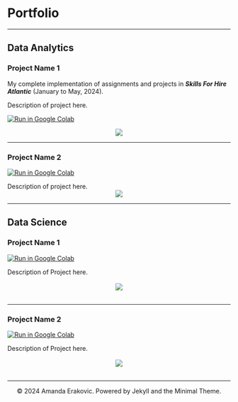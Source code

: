# Portfolio
---
## Data Analytics

### Project Name 1

My complete implementation of assignments and projects in ***Skills For Hire Atlantic*** (January to May, 2024).

Description of project here.

[![Run in Google Colab](https://img.shields.io/badge/Colab-Run_in_Google_Colab-blue?logo=Google&logoColor=FDBA18)](https://colab.research.google.com/drive/mydrive/notebook)

<center><img src="pathtoimage/here"/></center>

---
### Project Name 2

[![Run in Google Colab](https://img.shields.io/badge/Colab-Run_in_Google_Colab-blue?logo=Google&logoColor=FDBA18)](https://colab.research.google.com/drive/mydrive/notebook)

<div style="text-align: justify"> Description of project here. </div>

<center><img src="pathtoimage/here"/></center>

---
## Data Science

### Project Name 1

[![Run in Google Colab](https://img.shields.io/badge/Colab-Run_in_Google_Colab-blue?logo=Google&logoColor=FDBA18)](https://colab.research.google.com/drive/mydrive/notebook)

<div style="text-align: justify"> Description of Project here. </div>
<br>
<center><img src="pathtoimage/here"/></center>
<br>

---
### Project Name 2

[![Run in Google Colab](https://img.shields.io/badge/Colab-Run_in_Google_Colab-blue?logo=Google&logoColor=FDBA18)](https://colab.research.google.com/drive/mydrive/notebook)

<div style="text-align: justify"> Description of Project here. </div>
<br>
<center><img src="pathtoimage/here"/></center>
<br>

---

<center>© 2024 Amanda Erakovic. Powered by Jekyll and the Minimal Theme.</center>
